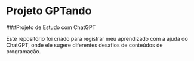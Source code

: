 # Projeto GPTando
###Projeto de Estudo com ChatGPT

Este repositório foi criado para registrar meu aprendizado com a ajuda do ChatGPT,
onde ele sugere diferentes desafios de conteúdos de programação.